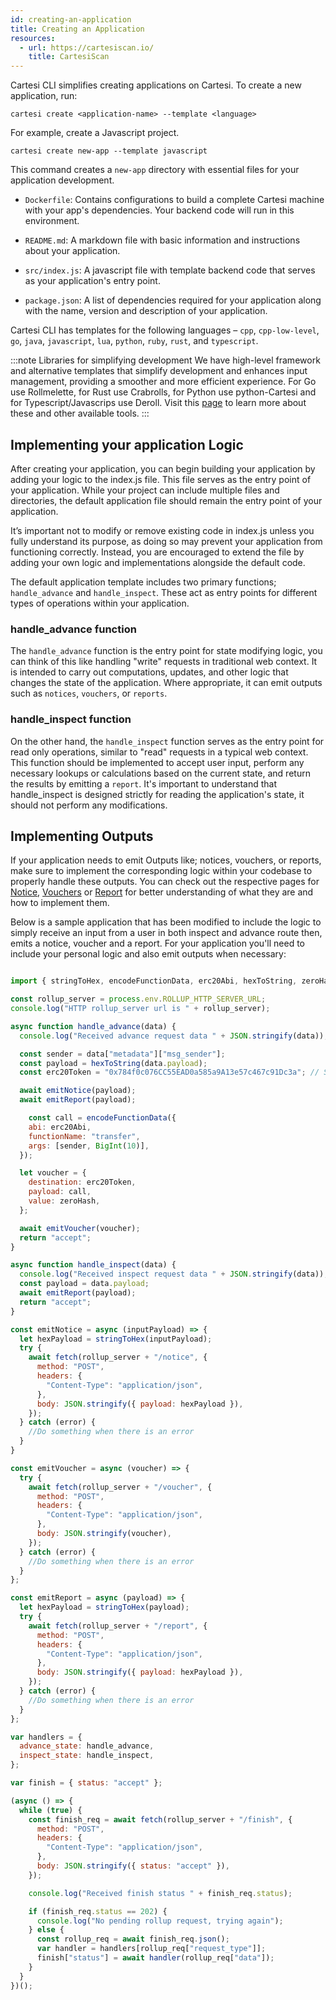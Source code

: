 ```yaml
---
id: creating-an-application
title: Creating an Application
resources:
  - url: https://cartesiscan.io/
    title: CartesiScan
---
```




Cartesi CLI simplifies creating applications on Cartesi. To create a new application, run:

```shell
cartesi create <application-name> --template <language>
```

For example, create a Javascript project.

```shell
cartesi create new-app --template javascript
```

This command creates a `new-app` directory with essential files for your application development.

- `Dockerfile`: Contains configurations to build a complete Cartesi machine with your app's dependencies. Your backend code will run in this environment.

- `README.md`: A markdown file with basic information and instructions about your application.

- `src/index.js`: A javascript file with template backend code that serves as your application's entry point.

- `package.json`: A list of dependencies required for your application along with the name, version and description of your application.

Cartesi CLI has templates for the following languages – `cpp`, `cpp-low-level`, `go`, `java`, `javascript`, `lua`, `python`, `ruby`, `rust`, and `typescript`.

:::note Libraries for simplifying development
We have high-level framework and alternative templates that simplify development and enhances input management, providing a smoother and more efficient experience.
For Go use Rollmelette, for Rust use Crabrolls, for Python use python-Cartesi and for Typescript/Javascrips use Deroll.
Visit this [page](../resources/community-tools.md) to learn more about these and other available tools.
:::

## Implementing your application Logic

After creating your application, you can begin building your application by adding your logic to the index.js file. This file serves as the entry point of your application. While your project can include multiple files and directories, the default application file should remain the entry point of your application.

It’s important not to modify or remove existing code in index.js unless you fully understand its purpose, as doing so may prevent your application from functioning correctly. Instead, you are encouraged to extend the file by adding your own logic and implementations alongside the default code.

The default application template includes two primary functions; `handle_advance` and `handle_inspect`. These act as entry points for different types of operations within your application.

### handle_advance function

The `handle_advance` function is the entry point for state modifying logic, you can think of this like handling "write" requests in traditional web context. It is intended to carry out computations, updates, and other logic that changes the state of the application. Where appropriate, it can emit outputs such as `notices`, `vouchers`, or `reports`.

### handle_inspect function

On the other hand, the `handle_inspect` function serves as the entry point for read only operations, similar to "read" requests in a typical web context. This function should be implemented to accept user input, perform any necessary lookups or calculations based on the current state, and return the results by emitting a `report`. It's important to understand that handle_inspect is designed strictly for reading the application's state, it should not perform any modifications.

## Implementing Outputs

If your application needs to emit Outputs like; notices, vouchers, or reports, make sure to implement the corresponding logic within your codebase to properly handle these outputs. You can check out the respective pages for [Notice](../api-reference/backend/notices.md), [Vouchers](../api-reference/backend/vouchers.md) or [Report](../api-reference/backend/reports.md) for better understanding of what they are and how to implement them.

Below is a sample application that has been modified to include the logic to simply receive an input from a user in both inspect and advance route then, emits a notice, voucher and a report. For your application you'll need to include your personal logic and also emit outputs when necessary:

```javascript

import { stringToHex, encodeFunctionData, erc20Abi, hexToString, zeroHash } from "viem";

const rollup_server = process.env.ROLLUP_HTTP_SERVER_URL;
console.log("HTTP rollup_server url is " + rollup_server);

async function handle_advance(data) {
  console.log("Received advance request data " + JSON.stringify(data));

  const sender = data["metadata"]["msg_sender"];
  const payload = hexToString(data.payload);
  const erc20Token = "0x784f0c076CC55EAD0a585a9A13e57c467c91Dc3a"; // Sample ERC20 token address

  await emitNotice(payload);
  await emitReport(payload);

    const call = encodeFunctionData({
    abi: erc20Abi,
    functionName: "transfer",
    args: [sender, BigInt(10)],
  });

  let voucher = {
    destination: erc20Token,
    payload: call,
    value: zeroHash,
  };

  await emitVoucher(voucher);
  return "accept";
}

async function handle_inspect(data) {
  console.log("Received inspect request data " + JSON.stringify(data));
  const payload = data.payload;
  await emitReport(payload);
  return "accept";
}

const emitNotice = async (inputPayload) => {
  let hexPayload = stringToHex(inputPayload);
  try {
    await fetch(rollup_server + "/notice", {
      method: "POST",
      headers: {
        "Content-Type": "application/json",
      },
      body: JSON.stringify({ payload: hexPayload }),
    });
  } catch (error) {
    //Do something when there is an error
  }
}

const emitVoucher = async (voucher) => {
  try {
    await fetch(rollup_server + "/voucher", {
      method: "POST",
      headers: {
        "Content-Type": "application/json",
      },
      body: JSON.stringify(voucher),
    });
  } catch (error) {
    //Do something when there is an error
  }
};

const emitReport = async (payload) => {
  let hexPayload = stringToHex(payload);
  try {
    await fetch(rollup_server + "/report", {
      method: "POST",
      headers: {
        "Content-Type": "application/json",
      },
      body: JSON.stringify({ payload: hexPayload }),
    });
  } catch (error) {
    //Do something when there is an error
  }
};

var handlers = {
  advance_state: handle_advance,
  inspect_state: handle_inspect,
};

var finish = { status: "accept" };

(async () => {
  while (true) {
    const finish_req = await fetch(rollup_server + "/finish", {
      method: "POST",
      headers: {
        "Content-Type": "application/json",
      },
      body: JSON.stringify({ status: "accept" }),
    });

    console.log("Received finish status " + finish_req.status);

    if (finish_req.status == 202) {
      console.log("No pending rollup request, trying again");
    } else {
      const rollup_req = await finish_req.json();
      var handler = handlers[rollup_req["request_type"]];
      finish["status"] = await handler(rollup_req["data"]);
    }
  }
})();


```